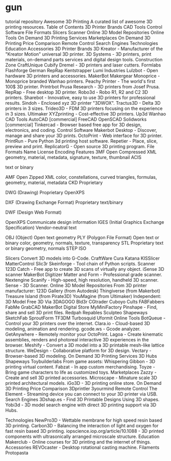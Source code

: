 # gun
tutorial repository
Awesome 3D Printing 
A curated list of awesome 3D printing resources.
Table of Contents
3D Printer Brands
CAD Tools
Control Software
File Formats
Slicers
Scanner
Online 3D Model Repositories
Online Tools
On Demand 3D Printing Services
Marketplaces
On Demand 3D Printing Price Comparison
Remote Control
Search Engines
Technologies
Education
Accessories
3D Printer Brands
3D Kreator - Manufacturer of the "Kreator Motion" universal 3D printer.
3D Systems - 3D printers, print materials, on-demand parts services and digital design tools.
Construction Zone
CraftUnique
Cubify
Dremel - 3D printers and laser cutters.
Formlabs
Flashforge
German RepRap
Kentstrapper
Lumi Industries
Lulzbot - Open hardware 3D printers and accessories.
MakerBot
Makergear
Monoprice - Monoprice branded Wanhao printers.
Peachy Printer - The world's first 100$ 3D printer.
Printrbot
Prusa Research - 3D printers from Josef Prusa.
RepRap - Free desktop 3D printer.
Robo3d - Robo R1, R2 and C2 3D printers.
Sharebot - Innovative, easy to use 3D printers for professional results.
Sindoh - Enclosed xyz 3D printer "3DWOX".
Tractus3D - Delta 3D printers in 3 sizes.
Trideo3D - FDM 3D printers focusing on the experience in 3 sizes.
Ultimaker
XYZprinting - Cost-effective 3D printers.
Up3d
Wanhao
CAD Tools
AutoCAD [commercial]
FreeCAD
OpenSCAD
Solidworks [commercial]
Tinkercad - Browser based free app for 3D design, electronics, and coding.
Control Software
Makerbot Desktop - Discover, manage and share your 3D prints.
OctoPrint - Web interface for 3D printer.
PrintRun - Pure Python 3d printing host software.
Repetier - Place, slice, preview and print.
ReplicatorG - Open source 3D printing program.
File Formats
Name
License
Encoding
Features
3MF
Open
Compressed XML
geometry, material, metadata, signature, texture, thumbnail
ACIS

text or binary

AMF
Open
Zipped XML
color, constellations, curved triangles, formulas, geometry, material, metadata
CKD
Proprietary


DWG (Drawing)
Proprietary
OpenXPS

DXF (Drawing Exchange Format)
Proprietary
text/binary

DWF (Design Web Format)

OpenXPS
Communicate design information
IGES (Initial Graphics Exchange Specification)
Vendor-neutral
text

OBJ (Object)
Open
text
geometry
PLY (Polygon File Format)
Open
text or binary
color, geometry, normals, texture, transparency
STL
Proprietary
text or binary
geometry, normals
STEP
ISO


Slicers
Convert 3D models into G-Code.
CraftWare
Cura
Katana
KISSlicer
MatterControl
Slic3r
Skeinforge - Tool chain of Python scripts.
Scanner
123D Catch - Free app to create 3D scans of virtually any object.
iSense 3D scanner
MakerBot Digitizer
Matter and Form - Professional grade scanner.
Nextengine
Scanify - High-speed, high resolution, handheld 3D scanner.
Sense - 3D Scanner.
Online 3D Model Repositories
From 3D printer manufacturer:
123D Gallery (from Autodesk)
Thingiverse (from Makerbot)
Treasure Island (from Pirate3D)
YouMagine (from Ultimaker)
Independent:
3D Model Free
3D Via
3DAGOGO
Bld3r
CGtrader
Cuboyo
Cults
FABFabbers
FabMe
GrabCAD
MakerBot Digital Store
MyMiniFactory
Pinshape - Find, share and sell 3D print files.
Redpah
Repables
Sculpteo
Shapeways
SketchFab
SproutForm
TF3DM
Turbosquid
Uformit
Online Tools
BotQueue - Control your 3D printers over the internet.
Clara.io - Cloud-based 3D modeling, animation and rendering.
gcode.ws - Gcode analyzer.
GetAnywhere - Remotely monitor your OctoPrint.
Lagoa - Create kinematic assemblies, renders and photoreal interactive 3D experiences in the browser.
Meshify - Convert a 3D model into a 3D printable mesh-like lattice structure.
WeDesign - Collaborative platform for 3D design.
Vectary - Browser-based 3D modeling.
On Demand 3D Printing Services
3D Hubs
Shapeways
Toybuilderlabs
From game assets:
Whispering Gibbon - 3D printing virtual content.
Fabzat - In app custom merchandising.
Toyze - Bring game characters to life as customized toys.
Marketplaces
Zazzy - Create and sell 3D printed accessories.
Microscape - Minature scale 3D printed architectural models.
iGo3D - 3D printing online store.
On Demand 3D Printing Price Comparison
3Dprintler
3yourmind
Remote Control
The Element - Streaming device you can connect to your 3D printer via USB.
Search Engines
3Dshap.es - Find 3D Printable Designs Using 3D shapes.
Yobi3d - 3D model search engine with direct 3D printing support via 3D Hubs.

Technologies
NewPro3D - Wettable membrane for high speed resin based 3D printing.
Carbon3D - Balancing the interaction of light and oxygen for fast resin based 3D printing.
iopscience.iop.org/article/10.1088 - 3D printed components with ultrasonically arranged microscale structure.
Education
Makerclub - Online courses for 3D printing and the internet of things.
Accessories
REVOcaster - Desktop rotational casting machine.
Filaments
Protopasta
